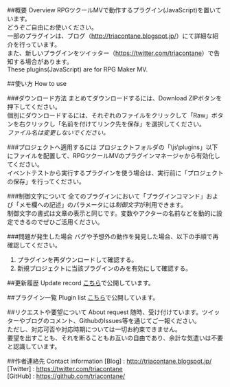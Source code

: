 ##概要 Overview
RPGツクールMVで動作するプラグイン(JavaScript)を置いています。  
どうぞご自由にお使いください。  
一部のプラグインは、ブログ（<http://triacontane.blogspot.jp/>）にて詳細な紹介を行っています。  
また、新しいプラグインをツイッター（<https://twitter.com/triacontane>）で告知する場合があります。  
These plugins(JavaScript) are for RPG Maker MV.  

##使い方 How to use

###ダウンロード方法
まとめてダウンロードするには、Download ZIPボタンを押下してください。  
個別にダウンロードするには、それぞれのファイルをクリックして「Raw」ボタンを右クリックし「名前を付けてリンク先を保存」を選択してください。  
*ファイル名は変更しないでください。*

###プロジェクトへ適用するには
プロジェクトフォルダの「\js\plugins」以下にファイルを配置して、RPGツクールMVのプラグインマネージャから有効化してください。  
イベントテストから実行するプラグインを使う場合は、実行前に「プロジェクトの保存」を行ってください。  

###制御文字について
全てのプラグインにおいて「プラグインコマンド」および「メモ欄への記述」のパラメータには*制御文字*が利用できます。  
制御文字の書式は文章の表示と同じです。変数やアクターの名前などを動的に設定できるのでぜひご活用ください。  

###問題が発生した場合
バグや予想外の動作を発見した場合、以下の手順で再確認してください。  

1. プラグインを再ダウンロードして確認する。  
2. 新規プロジェクトに当該プラグインのみを有効にして確認する。  

##更新履歴 Update record
[こちら](./UpdateRecord.md)で公開しています。  

##プラグイン一覧 Plugin list
[こちら](./PluginList.md)で公開しています。  

##リクエストや要望について About request
随時、受け付けています。ツイッターやブログのコメント、GithubのIssues等を通じてご一報ください。  
ただし、対応可否や対応時期については一切お約束できません。  
要望を出すことも、それを断ることもお互いの自由であり、余計な気遣いは不要と認識しています。  

##作者連絡先 Contact information
[Blog]    : <http://triacontane.blogspot.jp/>  
[Twitter] : <https://twitter.com/triacontane>  
[GitHub]  : <https://github.com/triacontane/>  

